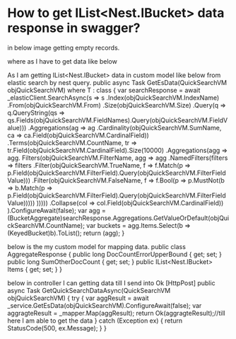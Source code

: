 
# How to get IList<Nest.IBucket> data response in swagger?

in below image getting empty records.

where as I have to get data like below

As I am getting IList<Nest.IBucket> data in custom model like below from elastic search by nest query.
public async Task<BucketAggregate> GetEsData<T>(QuickSearchVM objQuickSearchVM) where T : class
{
 var searchResponse = await _elasticClient.SearchAsync<T>(s => s
                                 .Index(objQuickSearchVM.IndexName)
                                 .From(objQuickSearchVM.From)
                                 .Size(objQuickSearchVM.Size)
                                 .Query(q =>
                             q.QueryString(qs =>                             qs.Fields(objQuickSearchVM.FieldNames).Query(objQuickSearchVM.FieldValue)))
                                 .Aggregations(ag => ag
                                    .Cardinality(objQuickSearchVM.SumName, ca => ca.Field(objQuickSearchVM.CardinalField))
                                    .Terms(objQuickSearchVM.CountName, tr => tr.Field(objQuickSearchVM.CardinalField).Size(10000)
                                    .Aggregations(agg => agg.
                                        Filters(objQuickSearchVM.FilterName, agg => agg
                                            .NamedFilters(filters => filters
                                                .Filter(objQuickSearchVM.TrueName, f => f.Match(p => p.Field(objQuickSearchVM.FilterField).Query(objQuickSearchVM.FilterFieldValue)))
                                                .Filter(objQuickSearchVM.FalseName, f => f.Bool(p => p.MustNot(b => b.Match(p => p.Field(objQuickSearchVM.FilterField).Query(objQuickSearchVM.FilterFieldValue)))))
                                        )))))
                                 .Collapse(col => col.Field(objQuickSearchVM.CardinalField))
                                 ).ConfigureAwait(false);
            var agg = (BucketAggregate)searchResponse.Aggregations.GetValueOrDefault(objQuickSearchVM.CountName);
            var buckets = agg.Items.Select(b => (KeyedBucket<object>)b).ToList();
            return (agg);
        }

below is the my custom model for mapping data.
public class AggregateResponse
{
    public long DocCountErrorUpperBound { get; set; }
    public long SumOtherDocCount { get; set; }
    public IList<Nest.IBucket> Items { get; set; }
}

below in controller I can getting data till I send into Ok
[HttpPost]
public async Task<IActionResult> GetQuickSearchDataAsync(QuickSearchVM objQuickSearchVM)
        {
            try
            {
                var aggResult = await _service.GetEsData(objQuickSearchVM).ConfigureAwait(false);
                var aggragteResult = _mapper.Map<AggregateResponse>(aggResult);
                return Ok(aggragteResult);//till here I am able to get the data
            }
            catch (Exception ex)
            {
                return StatusCode(500, ex.Message);
            }
        }


        